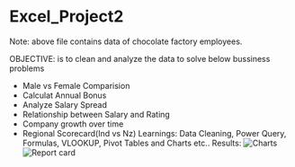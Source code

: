# Excel_Project2
Note: above file contains data of chocolate factory employees.

OBJECTIVE: is to clean and analyze the data to solve below bussiness problems 
* Male vs Female Comparision
* Calculat Annual Bonus
* Analyze Salary Spread
* Relationship between Salary and Rating
* Company growth over time
* Regional Scorecard(Ind vs Nz)
Learnings: Data Cleaning, Power Query, Formulas, VLOOKUP, Pivot Tables and Charts etc..
Results:
![Charts](https://github.com/Rajasekhar342/Excel_Project2/assets/101009856/92b19b5e-9c26-45f0-998e-c9d58f40f79b)
![Report card](https://github.com/Rajasekhar342/Excel_Project2/assets/101009856/fa572675-fba3-464a-830f-7fc2a7215d28)


